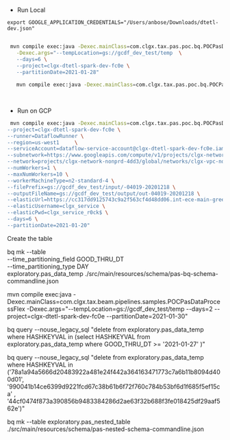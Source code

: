 
- Run Local
```androiddatabinding
export GOOGLE_APPLICATION_CREDENTIALS="/Users/anbose/Downloads/dtetl-dev.json"


```
```bash
 mvn compile exec:java -Dexec.mainClass=com.clgx.tax.pas.poc.bq.POCPasDataProcessFlex \
   -Dexec.args="--tempLocation=gs://gcdf_dev_test/temp  \
   --days=6 \
   --project=clgx-dtetl-spark-dev-fc0e \
   --partitionDate=2021-01-28"
 
   mvn compile exec:java -Dexec.mainClass=com.clgx.tax.pas.poc.bq.POCPasDataProcessFlex -Dexec.args="--tempLocation=gs://gcdf_dev_test/temp --days=5 --project=clgx-dtetl-spark-dev-fc0e --partitionDate=2021-01-31"
  
   
```

- Run on GCP

```bash
 mvn compile exec:java -Dexec.mainClass=com.clgx.tax.pas.poc.bq.POCPasDataProcessFlex -Dexec.args="\
--project=clgx-dtetl-spark-dev-fc0e \
--runner=DataflowRunner \
--region=us-west1     \
--serviceAccount=dataflow-service-account@clgx-dtetl-spark-dev-fc0e.iam.gserviceaccount.com     \
--subnetwork=https://www.googleapis.com/compute/v1/projects/clgx-network-nonprd-4dd3/regions/us-west1/subnetworks/clgx-app-us-w1-app-dev-subnet     \
--network=projects/clgx-network-nonprd-4dd3/global/networks/clgx-vpc-nonprd     \
--numWorkers=1 \
--maxNumWorkers=10 \
--workerMachineType=n2-standard-4 \
--filePrefix=gs://gcdf_dev_test/input/-04019-20201218 \
--outputFileName=gs://gcdf_dev_test/output/out-04019-20201218 \
--elasticUrl=https://cc317dd9125743c9a2f563cf4d48dd06.int-ece-main-green-proxy.elastic.int.idap.clgxdata.com:9243 \
--elasticUsername=clgx_service \
--elasticPwd=clgx_service_r0ck$ \
--days=6 \
--partitionDate=2021-01-20"


```

Create the table

bq mk --table  \
--time_partitioning_field GOOD_THRU_DT  \
--time_partitioning_type DAY  \
exploratory.pas_data_temp ./src/main/resources/schema/pas-bq-schema-commandline.json

mvn compile exec:java -Dexec.mainClass=com.clgx.tax.beam.pipelines.samples.POCPasDataProcessFlex -Dexec.args="--tempLocation=gs://gcdf_dev_test/temp --days=2 --project=clgx-dtetl-spark-dev-fc0e --partitionDate=2021-01-30"

bq query --nouse_legacy_sql "delete from exploratory.pas_data_temp where HASHKEYVAL in (select HASHKEYVAL from exploratory.pas_data_temp where GOOD_THRU_DT >=  '2021-01-27' )"

bq query --nouse_legacy_sql "delete from exploratory.pas_data_temp where HASHKEYVAL in \
('78a1a94a5666d20483922a481e24f442a364163471773c7a6b11b8094d400d01', \
'990041b14ce6399d9221fcd67c38b61b6f72f760c784b53bf6d1f685f5ef15ca' , \
'44cf0474f873a390856b9483384286d2ae63f32b688f3fe018425df29aaf562e')"


bq mk --table exploratory.pas_nested_table ./src/main/resources/schema/pas-nested-schema-commandline.json

